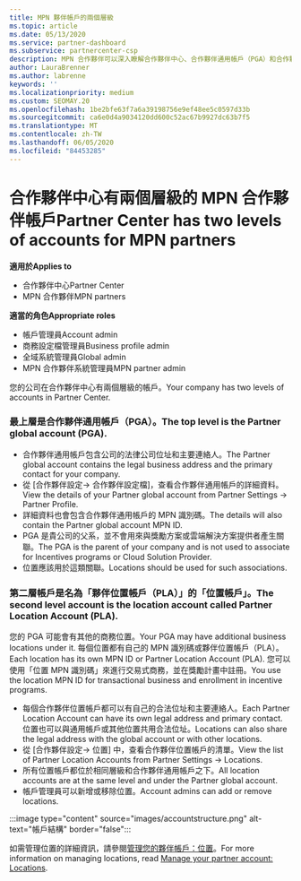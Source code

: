 ```yaml
---
title: MPN 夥伴帳戶的兩個層級
ms.topic: article
ms.date: 05/13/2020
ms.service: partner-dashboard
ms.subservice: partnercenter-csp
description: MPN 合作夥伴可以深入瞭解合作夥伴中心、合作夥伴通用帳戶（PGA）和合作夥伴位置帳戶（PLA）中的兩個帳戶層級。
author: LauraBrenner
ms.author: labrenne
keywords: ''
ms.localizationpriority: medium
ms.custom: SEOMAY.20
ms.openlocfilehash: 1be2bfe63f7a6a39198756e9ef48ee5c0597d33b
ms.sourcegitcommit: ca6e0d4a9034120dd600c52ac67b9927dc63b7f5
ms.translationtype: MT
ms.contentlocale: zh-TW
ms.lasthandoff: 06/05/2020
ms.locfileid: "84453285"
---
```

# <a name="partner-center-has-two-levels-of-accounts-for-mpn-partners"></a><span data-ttu-id="3a8ef-103">合作夥伴中心有兩個層級的 MPN 合作夥伴帳戶</span><span class="sxs-lookup"><span data-stu-id="3a8ef-103">Partner Center has two levels of accounts for MPN partners</span></span>

<span data-ttu-id="3a8ef-104">**適用於**</span><span class="sxs-lookup"><span data-stu-id="3a8ef-104">**Applies to**</span></span>

- <span data-ttu-id="3a8ef-105">合作夥伴中心</span><span class="sxs-lookup"><span data-stu-id="3a8ef-105">Partner Center</span></span>
- <span data-ttu-id="3a8ef-106">MPN 合作夥伴</span><span class="sxs-lookup"><span data-stu-id="3a8ef-106">MPN partners</span></span>

<span data-ttu-id="3a8ef-107">**適當的角色**</span><span class="sxs-lookup"><span data-stu-id="3a8ef-107">**Appropriate roles**</span></span>

- <span data-ttu-id="3a8ef-108">帳戶管理員</span><span class="sxs-lookup"><span data-stu-id="3a8ef-108">Account admin</span></span>
- <span data-ttu-id="3a8ef-109">商務設定檔管理員</span><span class="sxs-lookup"><span data-stu-id="3a8ef-109">Business profile admin</span></span>
- <span data-ttu-id="3a8ef-110">全域系統管理員</span><span class="sxs-lookup"><span data-stu-id="3a8ef-110">Global admin</span></span>
- <span data-ttu-id="3a8ef-111">MPN 合作夥伴系統管理員</span><span class="sxs-lookup"><span data-stu-id="3a8ef-111">MPN partner admin</span></span>

<span data-ttu-id="3a8ef-112">您的公司在合作夥伴中心有兩個層級的帳戶。</span><span class="sxs-lookup"><span data-stu-id="3a8ef-112">Your company has two levels of accounts in Partner Center.</span></span>

### <a name="the-top-level-is-the-partner-global-account-pga"></a><span data-ttu-id="3a8ef-113">最上層是合作夥伴通用帳戶（PGA）。</span><span class="sxs-lookup"><span data-stu-id="3a8ef-113">The top level is the Partner global account (PGA).</span></span>

- <span data-ttu-id="3a8ef-114">合作夥伴通用帳戶包含公司的法律公司位址和主要連絡人。</span><span class="sxs-lookup"><span data-stu-id="3a8ef-114">The Partner global account contains the legal business address and the primary contact for your company.</span></span> 
- <span data-ttu-id="3a8ef-115">從 [合作夥伴設定-> 合作夥伴設定檔]，查看合作夥伴通用帳戶的詳細資料。</span><span class="sxs-lookup"><span data-stu-id="3a8ef-115">View the details of your Partner global account from Partner Settings -> Partner Profile.</span></span>
- <span data-ttu-id="3a8ef-116">詳細資料也會包含合作夥伴通用帳戶的 MPN 識別碼。</span><span class="sxs-lookup"><span data-stu-id="3a8ef-116">The details will also contain the Partner global account MPN ID.</span></span> 
- <span data-ttu-id="3a8ef-117">PGA 是貴公司的父系，並不會用來與獎勵方案或雲端解決方案提供者產生關聯。</span><span class="sxs-lookup"><span data-stu-id="3a8ef-117">The PGA is the parent of your company and is not used to associate for Incentives programs or Cloud Solution Provider.</span></span> 
- <span data-ttu-id="3a8ef-118">位置應該用於這類關聯。</span><span class="sxs-lookup"><span data-stu-id="3a8ef-118">Locations should be used for such associations.</span></span>

### <a name="the-second-level-account-is-the-location-account-called-partner-location-account-pla"></a><span data-ttu-id="3a8ef-119">第二層帳戶是名為「夥伴位置帳戶（PLA）」的「位置帳戶」。</span><span class="sxs-lookup"><span data-stu-id="3a8ef-119">The second level account is the location account called Partner Location Account (PLA).</span></span>

<span data-ttu-id="3a8ef-120">您的 PGA 可能會有其他的商務位置。</span><span class="sxs-lookup"><span data-stu-id="3a8ef-120">Your PGA may have additional business locations under it.</span></span> <span data-ttu-id="3a8ef-121">每個位置都有自己的 MPN 識別碼或夥伴位置帳戶（PLA）。</span><span class="sxs-lookup"><span data-stu-id="3a8ef-121">Each location has its own MPN ID or Partner Location Account (PLA).</span></span> <span data-ttu-id="3a8ef-122">您可以使用「位置 MPN 識別碼」來進行交易式商務，並在獎勵計畫中註冊。</span><span class="sxs-lookup"><span data-stu-id="3a8ef-122">You use the location MPN ID for transactional business and enrollment in incentive programs.</span></span>

- <span data-ttu-id="3a8ef-123">每個合作夥伴位置帳戶都可以有自己的合法位址和主要連絡人。</span><span class="sxs-lookup"><span data-stu-id="3a8ef-123">Each Partner Location Account can have its own legal address and primary contact.</span></span> <span data-ttu-id="3a8ef-124">位置也可以與通用帳戶或其他位置共用合法位址。</span><span class="sxs-lookup"><span data-stu-id="3a8ef-124">Locations can also share the legal address with the global account or with other locations.</span></span>
- <span data-ttu-id="3a8ef-125">從 [合作夥伴設定-> 位置] 中，查看合作夥伴位置帳戶的清單。</span><span class="sxs-lookup"><span data-stu-id="3a8ef-125">View the list of Partner Location Accounts from Partner Settings -> Locations.</span></span>
- <span data-ttu-id="3a8ef-126">所有位置帳戶都位於相同層級和合作夥伴通用帳戶之下。</span><span class="sxs-lookup"><span data-stu-id="3a8ef-126">All location accounts are at the same level and under the Partner global account.</span></span>
- <span data-ttu-id="3a8ef-127">帳戶管理員可以新增或移除位置。</span><span class="sxs-lookup"><span data-stu-id="3a8ef-127">Account admins can add or remove locations.</span></span>

:::image type="content" source="images/accountstructure.png" alt-text="帳戶結構" border="false":::

<span data-ttu-id="3a8ef-129">如需管理位置的詳細資訊，請參閱[管理您的夥伴帳戶：位置](manage-locations.md)。</span><span class="sxs-lookup"><span data-stu-id="3a8ef-129">For more information on managing locations, read [Manage your partner account: Locations](manage-locations.md).</span></span>
